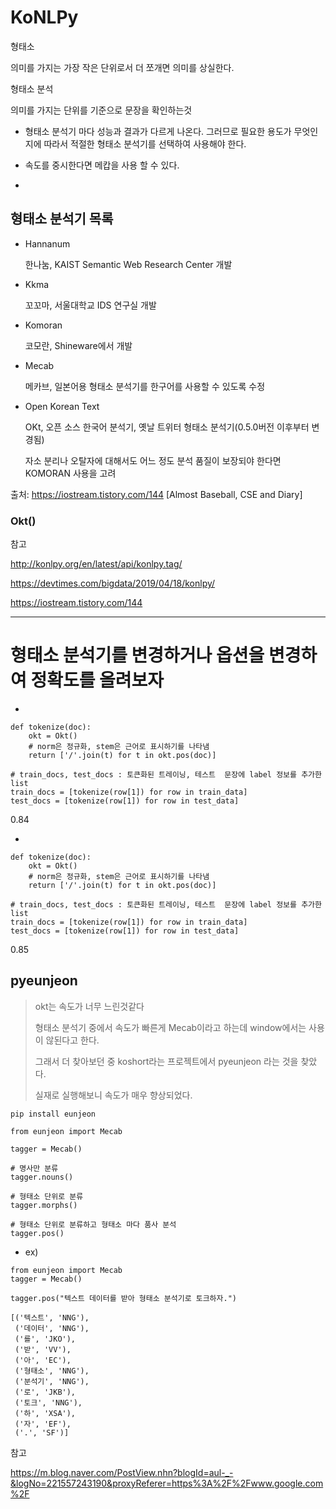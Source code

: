 # KoNLPy



형태소

의미를 가지는 가장 작은 단위로서 더 쪼개면 의미를 상실한다.



형태소 분석

의미를 가지는 단위를 기준으로 문장을 확인하는것











- 형태소 분석기 마다 성능과 결과가 다르게 나온다. 그러므로 필요한 용도가 무엇인지에 따라서 적절한 형태소 분석기를 선택하여 사용해야 한다.



- 속도를 중시한다면 메캅을 사용 할 수 있다.



- 





## 형태소 분석기 목록

- Hannanum

  한나눔, KAIST Semantic Web Research Center 개발

  

- Kkma

  꼬꼬마, 서울대학교 IDS 연구실 개발

  

- Komoran

  코모란, Shineware에서 개발

  

- Mecab

  메카브, 일본어용 형태소 분석기를 한구어를 사용할 수 있도록 수정

  

- Open Korean Text

  OKt, 오픈 소스 한국어 분석기, 옛날 트위터 형태소 분석기(0.5.0버전 이후부터 변경됨)

  



  자소 분리나 오탈자에 대해서도 어느 정도 분석 품질이 보장되야 한다면 KOMORAN 사용을 고려

출처: https://iostream.tistory.com/144 [Almost Baseball, CSE and Diary]  









### Okt()













참고

http://konlpy.org/en/latest/api/konlpy.tag/



https://devtimes.com/bigdata/2019/04/18/konlpy/



https://iostream.tistory.com/144



---------





# 형태소 분석기를 변경하거나 옵션을 변경하여 정확도를 올려보자



- 

```
def tokenize(doc):
    okt = Okt()
    # norm은 정규화, stem은 근어로 표시하기를 나타냄
    return ['/'.join(t) for t in okt.pos(doc)]

# train_docs, test_docs : 토큰화된 트레이닝, 테스트  문장에 label 정보를 추가한 list
train_docs = [tokenize(row[1]) for row in train_data]
test_docs = [tokenize(row[1]) for row in test_data]
```

0.84



- 

```
def tokenize(doc):
    okt = Okt()
    # norm은 정규화, stem은 근어로 표시하기를 나타냄
    return ['/'.join(t) for t in okt.pos(doc)]

# train_docs, test_docs : 토큰화된 트레이닝, 테스트  문장에 label 정보를 추가한 list
train_docs = [tokenize(row[1]) for row in train_data]
test_docs = [tokenize(row[1]) for row in test_data]
```

0.85





## pyeunjeon



>  okt는 속도가 너무 느린것같다
>
> 형태소 분석기 중에서 속도가 빠른게 Mecab이라고 하는데 window에서는 사용이 않된다고 한다.
>
> 그래서 더 찾아보던 중 koshort라는 프로젝트에서 pyeunjeon 라는 것을 찾았다.
>
> 
>
> 실재로 실행해보니 속도가 매우 향상되었다.





```
pip install eunjeon
```



```
from eunjeon import Mecab
```



```
tagger = Mecab()

# 명사만 분류
tagger.nouns()

# 형태소 단위로 분류
tagger.morphs()

# 형태소 단위로 분류하고 형태소 마다 품사 분석
tagger.pos()
```



- ex)

```
from eunjeon import Mecab
tagger = Mecab()

tagger.pos("텍스트 데이터를 받아 형태소 분석기로 토크하자.")
```

```
[('텍스트', 'NNG'),
 ('데이터', 'NNG'),
 ('를', 'JKO'),
 ('받', 'VV'),
 ('아', 'EC'),
 ('형태소', 'NNG'),
 ('분석기', 'NNG'),
 ('로', 'JKB'),
 ('토크', 'NNG'),
 ('하', 'XSA'),
 ('자', 'EF'),
 ('.', 'SF')]
```













참고

https://m.blog.naver.com/PostView.nhn?blogId=aul-_-&logNo=221557243190&proxyReferer=https%3A%2F%2Fwww.google.com%2F